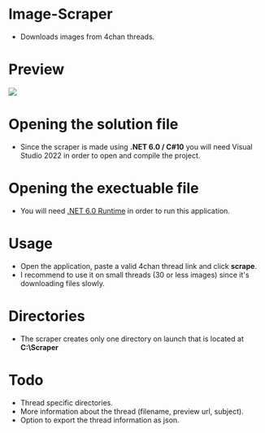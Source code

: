 # Image-Scraper
 * Downloads images from 4chan threads.

# Preview
 ![](https://cdn.discordapp.com/attachments/916391368480415744/989314097499754566/Scraper_Preview.gif)

# Opening the solution file
 * Since the scraper is made using **.NET 6.0 / C#10** you will need Visual Studio 2022 in order to open and compile the project.

# Opening the exectuable file
 * You will need [.NET 6.0 Runtime](https://dotnet.microsoft.com/en-us/download/dotnet/6.0/runtime?cid=getdotnetcore) in order to run this application.

# Usage
 * Open the application, paste a valid 4chan thread link and click **scrape**.  
 * I recommend to use it on small threads (30 or less images) since it's downloading files slowly.

# Directories
 * The scraper creates only one directory on launch that is located at **C:\\Scraper**

# Todo
 * Thread specific directories.
 * More information about the thread (filename, preview url, subject).
 * Option to export the thread information as json.
